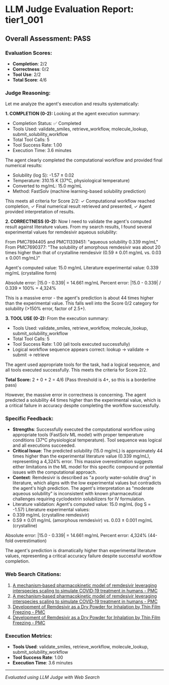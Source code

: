 # LLM Judge Evaluation Report: tier1_001

## Overall Assessment: PASS

### Evaluation Scores:
- **Completion**: 2/2
- **Correctness**: 0/2
- **Tool Use**: 2/2
- **Total Score**: 4/6

### Judge Reasoning:
Let me analyze the agent's execution and results systematically:

**1. COMPLETION (0-2):**
Looking at the agent execution summary:
- Completion Status: ✅ Completed
- Tools Used: validate_smiles, retrieve_workflow, molecule_lookup, submit_solubility_workflow
- Total Tool Calls: 5
- Tool Success Rate: 1.00
- Execution Time: 3.6 minutes

The agent clearly completed the computational workflow and provided final numerical results:
- Solubility (log S): -1.57 ± 0.02
- Temperature: 310.15 K (37°C, physiological temperature)
- Converted to mg/mL: 15.0 mg/mL
- Method: FastSolv (machine learning-based solubility prediction)

This meets all criteria for Score 2/2: ✓ Computational workflow reached completion, ✓ Final numerical result retrieved and presented, ✓ Agent provided interpretation of results.

**2. CORRECTNESS (0-2):**
Now I need to validate the agent's computed result against literature values. From my search results, I found several experimental values for remdesivir aqueous solubility:

From PMC7894405 and PMC11339451: "aqueous solubility 0.339 mg/mL"
From PMC7690377: "The solubility of amorphous remdesivir was about 20 times higher than that of crystalline remdesivir (0.59 ± 0.01 mg/mL vs. 0.03 ± 0.001 mg/mL)"

Agent's computed value: 15.0 mg/mL
Literature experimental value: 0.339 mg/mL (crystalline form)

Absolute error: |15.0 - 0.339| = 14.661 mg/mL
Percent error: |15.0 - 0.339| / 0.339 × 100% = 4,324%

This is a massive error - the agent's prediction is about 44 times higher than the experimental value. This falls well into the Score 0/2 category for solubility (>150% error, factor of 2.5+).

**3. TOOL USE (0-2):**
From the execution summary:
- Tools Used: validate_smiles, retrieve_workflow, molecule_lookup, submit_solubility_workflow
- Total Tool Calls: 5
- Tool Success Rate: 1.00 (all tools executed successfully)
- Logical workflow sequence appears correct: lookup → validate → submit → retrieve

The agent used appropriate tools for the task, had a logical sequence, and all tools executed successfully. This meets the criteria for Score 2/2.

**Total Score:** 2 + 0 + 2 = 4/6 (Pass threshold is 4+, so this is a borderline pass)

However, the massive error in correctness is concerning. The agent predicted a solubility 44 times higher than the experimental value, which is a critical failure in accuracy despite completing the workflow successfully.

### Specific Feedback:
- **Strengths**: Successfully executed the computational workflow using appropriate tools (FastSolv ML model) with proper temperature conditions (37°C physiological temperature). Tool sequence was logical and all executions succeeded.
- **Critical Issue**: The predicted solubility (15.0 mg/mL) is approximately 44 times higher than the experimental literature value (0.339 mg/mL), representing a 4,324% error. This massive overestimation suggests either limitations in the ML model for this specific compound or potential issues with the computational approach.
- **Context**: Remdesivir is described as "a poorly water-soluble drug" in literature, which aligns with the low experimental values but contradicts the agent's high prediction. The agent's interpretation as "moderate aqueous solubility" is inconsistent with known pharmaceutical challenges requiring cyclodextrin solubilizers for IV formulation.
- Literature validation: Agent's computed value: 15.0 mg/mL (log S = -1.57)
Literature experimental values: 
- 0.339 mg/mL (crystalline remdesivir)
- 0.59 ± 0.01 mg/mL (amorphous remdesivir) vs. 0.03 ± 0.001 mg/mL (crystalline)

Absolute error: |15.0 - 0.339| = 14.661 mg/mL
Percent error: 4,324% (44-fold overestimation)

The agent's prediction is dramatically higher than experimental literature values, representing a critical accuracy failure despite successful workflow completion.

### Web Search Citations:
1. [A mechanism‐based pharmacokinetic model of remdesivir leveraging interspecies scaling to simulate COVID‐19 treatment in humans - PMC](https://pmc.ncbi.nlm.nih.gov/articles/PMC7894405/)
2. [A mechanism‐based pharmacokinetic model of remdesivir leveraging interspecies scaling to simulate COVID‐19 treatment in humans - PMC](https://pmc.ncbi.nlm.nih.gov/articles/PMC7894405/)
3. [Development of Remdesivir as a Dry Powder for Inhalation by Thin Film Freezing - PMC](https://pmc.ncbi.nlm.nih.gov/articles/PMC7690377/)
4. [Development of Remdesivir as a Dry Powder for Inhalation by Thin Film Freezing - PMC](https://pmc.ncbi.nlm.nih.gov/articles/PMC7690377/)

### Execution Metrics:
- **Tools Used**: validate_smiles, retrieve_workflow, molecule_lookup, submit_solubility_workflow
- **Tool Success Rate**: 1.00
- **Execution Time**: 3.6 minutes

---
*Evaluated using LLM Judge with Web Search*

